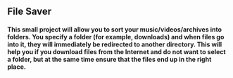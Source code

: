 ## File Saver
#### This small project will allow you to sort your music/videos/archives into folders. You specify a folder (for example, downloads) and when files go into it, they will immediately be redirected to another directory. This will help you if you download files from the Internet and do not want to select a folder, but at the same time ensure that the files end up in the right place.
